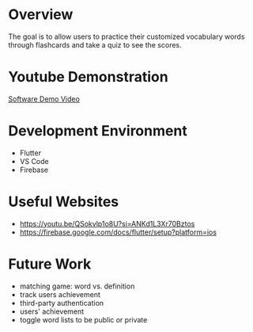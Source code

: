 # Overview

The goal is to allow users to practice their customized vocabulary words through flashcards and take a quiz to see the scores.

# Youtube Demonstration

[Software Demo Video](https://www.youtube.com/watch?v=FxCGDEsTVBM)

# Development Environment

- Flutter
- VS Code
- Firebase

# Useful Websites
- https://youtu.be/QSokvlp1o8U?si=ANKd1L3Xr70Bztos
- https://firebase.google.com/docs/flutter/setup?platform=ios


# Future Work
* matching game: word vs. definition
* track users achievement
* third-party authentication
* users' achievement
* toggle word lists to be public or private
